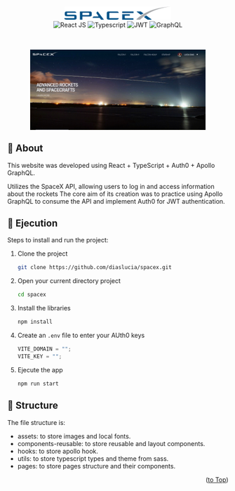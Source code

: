<a id="readme-top"></a>
<br />

<div align="center">
  <img src="public/assets/images/logo.png" alt="Logo" width="auto" height="30">
  <br/>
  <div>
    <img height="30px" alt="React JS" src="https://img.shields.io/badge/react-%2320232a.svg?style=for-the-badge&logo=react&logoColor=%2361DAFB" />
    <img height="30px" alt="Typescript" src="https://img.shields.io/badge/Typescript-1572B6?style=for-the-badge&logo=typescript&logoColor=white" />
    <img height="30px" alt="JWT" src="https://img.shields.io/badge/JWT-black?style=for-the-badge&logo=JSON%20web%20tokens" />
    <img height="30px" alt="GraphQL" src="https://img.shields.io/badge/-ApolloGraphQL-311C87?style=for-the-badge&logo=apollo-graphql" />
  </div>
    <br/>
    <br/>
</div>

<p align="center">
  <img src="public/assets/images/gif.gif" width="400" align=center />
</p>

## 🔎 About

This website was developed using React + TypeScript + Auth0 + Apollo GraphQL.

Utilizes the SpaceX API, allowing users to log in and access information about the rockets The core aim of its creation was to practice using Apollo GraphQL to consume the API and implement Auth0 for JWT authentication.

## 🚀 Ejecution

Steps to install and run the project:

1. Clone the project
   ```sh
   git clone https://github.com/diaslucia/spacex.git
   ```
2. Open your current directory project
   ```sh
   cd spacex
   ```
3. Install the libraries
   ```sh
   npm install
   ```
4. Create an `.env` file to enter your AUth0 keys
   ```js
   VITE_DOMAIN = "";
   VITE_KEY = "";
   ```
5. Ejecute the app

   ```sh
   npm run start
   ```

## 📂 Structure

The file structure is:

- assets: to store images and local fonts.
- components-reusable: to store reusable and layout components.
- hooks: to store apollo hook.
- utils: to store typescript types and theme from sass.
- pages: to store pages structure and their components.

<p align="right">(<a href="#readme-top">to Top</a>)</p>
